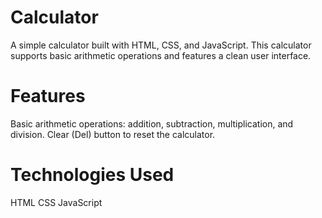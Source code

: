 # Calculator

A simple calculator built with HTML, CSS, and JavaScript. This calculator supports basic arithmetic operations and features a clean user interface.

# Features

Basic arithmetic operations: addition, subtraction, multiplication, and division.
Clear (Del) button to reset the calculator.

# Technologies Used

HTML
CSS
JavaScript
